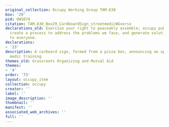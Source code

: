 ```yaml
---
original_collection: Occupy Working Group TAM.630
box: '29'
pid: OWS074
citation: TAM.630_Box29_CardboardSign_streetmedicWGverso
declarations_old: Exercise your right to peaceably assemble; occupy public space;
  create a process to address the problems we face, and generate solutions accessible
  to everyone.
declarations:
- '23'
description: A carboard sign, formed from a pizza box, announcing an upcoming street
  medic training
themes_old: Grassroots Organizing and Mutual Aid
themes:
- '4'
order: '73'
layout: occupy_item
collection: occupy
creator: ''
label: ''
image_description: ''
thumbnail: ''
manifest: ''
associated_web_archives: ''
full: ''
---
```

